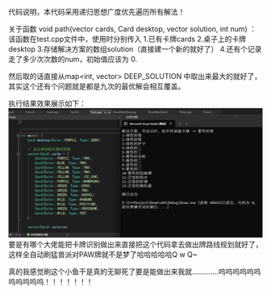 代码说明，本代码采用递归思想广度优先遍历所有解法！

关于函数 void path(vector<Card> cards, Card desktop, vector<Card> solution, int num) ：
该函数在test.cpp文件中，使用时分别传入
1.已有卡牌cards
2.桌子上的卡牌desktop
3.存储解决方案的数组solution（直接建一个新的就好了）
4.还有个记录走了多少次次数的num，初始值应该为 0.

然后取的话直接从map<int, vector<Card>> DEEP_SOLUTION 中取出来最大的就好了，其实这个还有个问题就是都是九次的最优解会相互覆盖。


执行结果效果展示如下：
![image](https://github.com/SmerryBeta/PA_PAWs_DiscardAlgorithm/blob/main/%E5%B1%95%E7%A4%BA.png)
要是有哪个大佬能把卡牌识别做出来直接把这个代码拿去做出牌路线规划就好了，这样全自动刷猛兽派对PAW牌就不是梦了哈哈哈哈哈Q w Q~


真的我感觉刷这个小鱼干是真的无聊死了要是能做出来我就.............呜呜呜呜呜呜呜呜呜呜呜！！！！！！！
